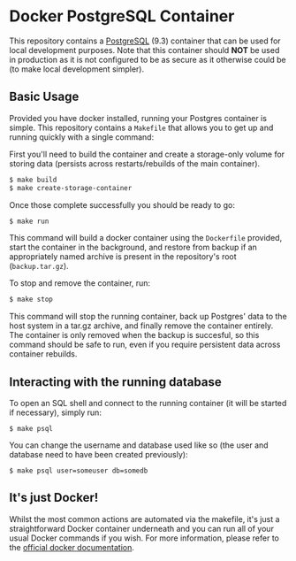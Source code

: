 Docker PostgreSQL Container
===========================

This repository contains a [PostgreSQL](http://www.postgresql.org/) (9.3) container that can be used for local development purposes. Note that this container should **NOT** be used in production as it is not configured to be as secure as it otherwise could be (to make local development simpler).


## Basic Usage

Provided you have docker installed, running your Postgres container is simple. This repository contains a `Makefile` that allows you to get up and running quickly with a single command:

First you'll need to build the container and create a storage-only volume for storing data (persists across restarts/rebuilds of the main container).

```bash
$ make build
$ make create-storage-container
```

Once those complete successfully you should be ready to go:

```bash
$ make run
```

This command will build a docker container using the `Dockerfile` provided, start the container in the background, and restore from backup if an appropriately named archive is present in the repository's root (`backup.tar.gz`).

To stop and remove the container, run:

```bash
$ make stop
```

This command will stop the running container, back up Postgres' data to the host system in a tar.gz archive, and finally remove the container entirely. The container is only removed when the backup is succesful, so this command should be safe to run, even if you require persistent data across container rebuilds.


## Interacting with the running database

To open an SQL shell and connect to the running container (it will be started if necessary), simply run:

```shell
$ make psql
```

You can change the username and database used like so (the user and database need to have been created previously):

```shell
$ make psql user=someuser db=somedb
```


## It's just Docker!

Whilst the most common actions are automated via the makefile, it's just a straightforward Docker container underneath and you can run all of your usual Docker commands if you wish.  For more information, please refer to the [official docker documentation](https://docs.docker.com/).
